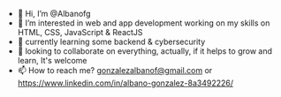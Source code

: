 - 👋 Hi, I’m @Albanofg
- 👀 I’m interested in web and app development working on my skills on HTML, CSS, JavaScript & ReactJS
- 🌱 currently learning some backend & cybersecurity
- 💞️ looking to collaborate on everything, actually, if it helps to grow and learn, It's welcome
- 📫 How to reach me? gonzalezalbanof@gmail.com or https://www.linkedin.com/in/albano-gonzalez-8a3492226/

